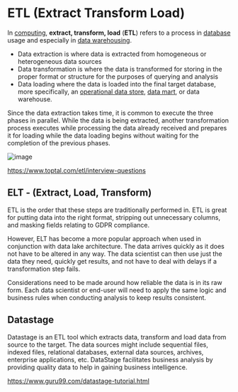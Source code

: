 # ETL (Extract Transform Load)

In [computing](https://en.wikipedia.org/wiki/Computing), **extract, transform, load** (**ETL**) refers to a process in [database](https://en.wikipedia.org/wiki/Database) usage and especially in [data warehousing](https://en.wikipedia.org/wiki/Data_warehouse).

- Data extraction is where data is extracted from homogeneous or heterogeneous data sources
- Data transformation is where the data is transformed for storing in the proper format or structure for the purposes of querying and analysis
- Data loading where the data is loaded into the final target database, more specifically, an [operational data store](https://en.wikipedia.org/wiki/Operational_data_store), [data mart](https://en.wikipedia.org/wiki/Data_mart), or data warehouse.

Since the data extraction takes time, it is common to execute the three phases in parallel. While the data is being extracted, another transformation process executes while processing the data already received and prepares it for loading while the data loading begins without waiting for the completion of the previous phases.

![image](media/ETL-(Extract-Transform-Load)-image1.jpg)

https://www.toptal.com/etl/interview-questions

## ELT - (Extract, Load, Transform)

ETL is the order that these steps are traditionally performed in. ETL is great for putting data into the right format, stripping out unnecessary columns, and masking fields relating to GDPR compliance.

However, ELT has become a more popular approach when used in conjunction with data lake architecture. The data arrives quickly as it does not have to be altered in any way. The data scientist can then use just the data they need, quickly get results, and not have to deal with delays if a transformation step fails.

Considerations need to be made around how reliable the data is in its raw form. Each data scientist or end-user will need to apply the same logic and business rules when conducting analysis to keep results consistent.

## Datastage

Datastage is an ETL tool which extracts data, transform and load data from source to the target. The data sources might include sequential files, indexed files, relational databases, external data sources, archives, enterprise applications, etc. DataStage facilitates business analysis by providing quality data to help in gaining business intelligence.

https://www.guru99.com/datastage-tutorial.html
